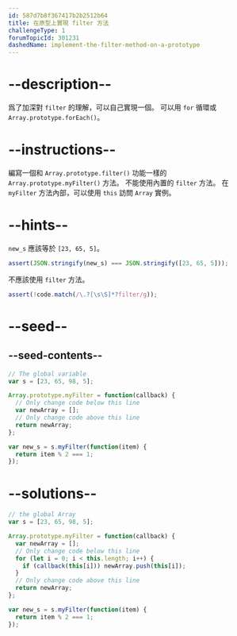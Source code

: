```yaml
---
id: 587d7b8f367417b2b2512b64
title: 在原型上實現 filter 方法
challengeType: 1
forumTopicId: 301231
dashedName: implement-the-filter-method-on-a-prototype
---
```


# --description--

爲了加深對 `filter` 的理解，可以自己實現一個。 可以用 `for` 循環或 `Array.prototype.forEach()`。

# --instructions--

編寫一個和 `Array.prototype.filter()` 功能一樣的 `Array.prototype.myFilter()` 方法。 不能使用內置的 `filter` 方法。 在 `myFilter` 方法內部，可以使用 `this` 訪問 `Array` 實例。

# --hints--

`new_s` 應該等於 `[23, 65, 5]`。

```js
assert(JSON.stringify(new_s) === JSON.stringify([23, 65, 5]));
```

不應該使用 `filter` 方法。

```js
assert(!code.match(/\.?[\s\S]*?filter/g));
```

# --seed--

## --seed-contents--

```js
// The global variable
var s = [23, 65, 98, 5];

Array.prototype.myFilter = function(callback) {
  // Only change code below this line
  var newArray = [];
  // Only change code above this line
  return newArray;
};

var new_s = s.myFilter(function(item) {
  return item % 2 === 1;
});
```

# --solutions--

```js
// the global Array
var s = [23, 65, 98, 5];

Array.prototype.myFilter = function(callback) {
  var newArray = [];
  // Only change code below this line
  for (let i = 0; i < this.length; i++) {
    if (callback(this[i])) newArray.push(this[i]);
  }
  // Only change code above this line
  return newArray;
};

var new_s = s.myFilter(function(item) {
  return item % 2 === 1;
});
```
